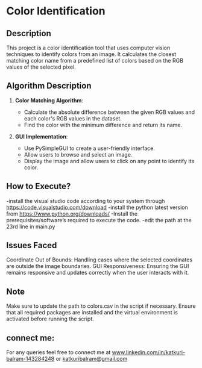 # Color Identification

## Description
This project is a color identification tool that uses computer vision techniques to identify colors from an image. It calculates the closest matching color name from a predefined list of colors based on the RGB values of the selected pixel.

## Algorithm Description
1. **Color Matching Algorithm**: 
   - Calculate the absolute difference between the given RGB values and each color's RGB values in the dataset.
   - Find the color with the minimum difference and return its name.

2. **GUI Implementation**:
   - Use PySimpleGUI to create a user-friendly interface.
   - Allow users to browse and select an image.
   - Display the image and allow users to click on any point to identify its color.

## How to Execute?

-install the visual studio code according to your system through https://code.visualstudio.com/download
-install the python latest version from https://www.python.org/downloads/
-Install the prerequisites/software’s required to execute the code.
-edit the path at the 23rd line in main.py 

## Issues Faced
Coordinate Out of Bounds: Handling cases where the selected coordinates are outside the image boundaries.
GUI Responsiveness: Ensuring the GUI remains responsive and updates correctly when the user interacts with it.

## Note
Make sure to update the path to colors.csv in the script if necessary.
Ensure that all required packages are installed and the virtual environment is activated before running the script.

## connect me:

For any queries feel free to connect me at www.linkedin.com/in/katkuri-balram-143284248 or katkuribalram@gmail.com

